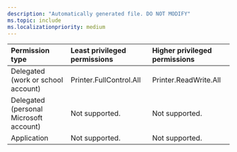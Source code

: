 ```yaml
---
description: "Automatically generated file. DO NOT MODIFY"
ms.topic: include
ms.localizationpriority: medium
---
```


|Permission type|Least privileged permissions|Higher privileged permissions|
|:---|:---|:---|
|Delegated (work or school account)|Printer.FullControl.All|Printer.ReadWrite.All|
|Delegated (personal Microsoft account)|Not supported.|Not supported.|
|Application|Not supported.|Not supported.|

